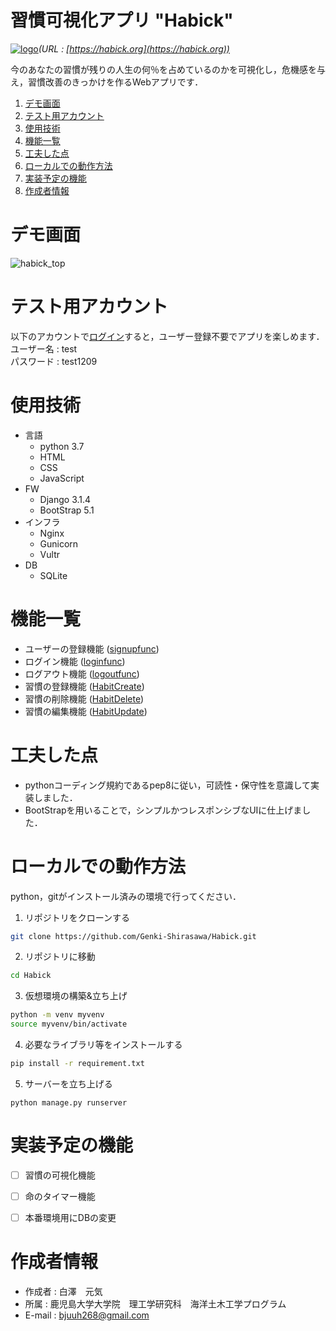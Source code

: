 # 習慣可視化アプリ "Habick"
[![logo](https://user-images.githubusercontent.com/74233278/145626939-e65973b2-8396-486b-bb88-05560f48c686.png)](https://habick.org)*(URL : [https://habick.org](https://habick.org))*

今のあなたの習慣が残りの人生の何％を占めているのかを可視化し，危機感を与え，習慣改善のきっかけを作るWebアプリです．  


1. [デモ画面](https://github.com/Genki-Shirasawa/Habick#%E3%83%87%E3%83%A2%E7%94%BB%E9%9D%A2)
2. [テスト用アカウント](https://github.com/Genki-Shirasawa/Habick#%E3%83%86%E3%82%B9%E3%83%88%E7%94%A8%E3%82%A2%E3%82%AB%E3%82%A6%E3%83%B3%E3%83%88)
3. [使用技術](https://github.com/Genki-Shirasawa/Habick#%E4%BD%BF%E7%94%A8%E6%8A%80%E8%A1%93)
4. [機能一覧](https://github.com/Genki-Shirasawa/Habick#%E6%A9%9F%E8%83%BD%E4%B8%80%E8%A6%A7)
5. [工夫した点](https://github.com/Genki-Shirasawa/Habick#%E5%B7%A5%E5%A4%AB%E3%81%97%E3%81%9F%E7%82%B9)
6. [ローカルでの動作方法](https://github.com/Genki-Shirasawa/Habick#%E3%83%AD%E3%83%BC%E3%82%AB%E3%83%AB%E3%81%A7%E3%81%AE%E5%8B%95%E4%BD%9C%E6%96%B9%E6%B3%95)
7. [実装予定の機能](https://github.com/Genki-Shirasawa/Habick#%E5%AE%9F%E8%A3%85%E4%BA%88%E5%AE%9A%E3%81%AE%E6%A9%9F%E8%83%BD)
8. [作成者情報](https://github.com/Genki-Shirasawa/Habick#%E4%BD%9C%E6%88%90%E8%80%85%E6%83%85%E5%A0%B1)


# デモ画面

![habick_top](https://user-images.githubusercontent.com/74233278/145671890-a854f189-a655-4d4b-80f7-2500672fd7cd.png)  


# テスト用アカウント

以下のアカウントで[ログイン](https://habick.org/login/)すると，ユーザー登録不要でアプリを楽しめます．  
ユーザー名 : test  
パスワード : test1209


# 使用技術
- 言語
  - python 3.7
  - HTML
  - CSS
  - JavaScript
- FW
  - Django 3.1.4
  - BootStrap 5.1
- インフラ
  - Nginx
  - Gunicorn
  - Vultr
- DB
  - SQLite


# 機能一覧

- ユーザーの登録機能 ([signupfunc](https://github.com/Genki-Shirasawa/Habick/blob/1556bcbc95a96defed766292e7d1edc9278ad41b/habitapp/views.py#L16))
- ログイン機能 ([loginfunc](https://github.com/Genki-Shirasawa/Habick/blob/1556bcbc95a96defed766292e7d1edc9278ad41b/habitapp/views.py#L32))
- ログアウト機能 ([logoutfunc](https://github.com/Genki-Shirasawa/Habick/blob/1556bcbc95a96defed766292e7d1edc9278ad41b/habitapp/views.py#L51))
- 習慣の登録機能 ([HabitCreate](https://github.com/Genki-Shirasawa/Habick/blob/1556bcbc95a96defed766292e7d1edc9278ad41b/habitapp/views.py#L73))
- 習慣の削除機能 ([HabitDelete](https://github.com/Genki-Shirasawa/Habick/blob/1556bcbc95a96defed766292e7d1edc9278ad41b/habitapp/views.py#L87))
- 習慣の編集機能 ([HabitUpdate](https://github.com/Genki-Shirasawa/Habick/blob/1556bcbc95a96defed766292e7d1edc9278ad41b/habitapp/views.py#L93))


# 工夫した点

- pythonコーディング規約であるpep8に従い，可読性・保守性を意識して実装しました．
- BootStrapを用いることで，シンプルかつレスポンシブなUIに仕上げました．


# ローカルでの動作方法

python，gitがインストール済みの環境で行ってください．  

1. リポジトリをクローンする
```bash
git clone https://github.com/Genki-Shirasawa/Habick.git
```
2. リポジトリに移動
```bash
cd Habick
```
3. 仮想環境の構築&立ち上げ
```bash
python -m venv myvenv
source myvenv/bin/activate
```
4. 必要なライブラリ等をインストールする
```bash
pip install -r requirement.txt
```
5. サーバーを立ち上げる
```
python manage.py runserver
```


# 実装予定の機能

- [ ] 習慣の可視化機能
- [ ] 命のタイマー機能
- [ ] 本番環境用にDBの変更


# 作成者情報

- 作成者 : 白澤　元気
- 所属 : 鹿児島大学大学院　理工学研究科　海洋土木工学プログラム
- E-mail : bjuuh268@gmail.com
